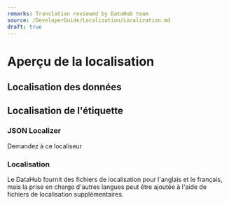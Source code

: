 ```yaml
---
remarks: Translation reviewed by DataHub team
source: /DeveloperGuide/Localization/Localization.md
draft: true
---
```


# Aperçu de la localisation

## Localisation des données

## Localisation de l'étiquette

### JSON Localizer

Demandez à ce localiseur

### Localisation

Le DataHub fournit des fichiers de localisation pour l'anglais et le français, mais la prise en charge d'autres langues peut être ajoutée à l'aide de fichiers de localisation supplémentaires.
